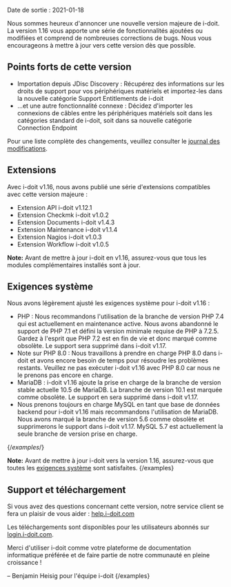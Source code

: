 Date de sortie : 2021-01-18

Nous sommes heureux d'annoncer une nouvelle version majeure de i-doit. La version 1.16 vous apporte une série de fonctionnalités ajoutées ou modifiées et comprend de nombreuses corrections de bugs. Nous vous encourageons à mettre à jour vers cette version dès que possible.

Points forts de cette version
------------------------------

*   Importation depuis JDisc Discovery : Récupérez des informations sur les droits de support pour vos périphériques matériels et importez-les dans la nouvelle catégorie Support Entitlements de i-doit
*   ...et une autre fonctionnalité connexe : Décidez d'importer les connexions de câbles entre les périphériques matériels soit dans les catégories standard de i-doit, soit dans sa nouvelle catégorie Connection Endpoint

Pour une liste complète des changements, veuillez consulter le [journal des modifications](../changelogs/changelog-1.16.x/changelog-1.16.md).

Extensions
----------

Avec i-doit v1.16, nous avons publié une série d'extensions compatibles avec cette version majeure :

*   Extension API i-doit v1.12.1
*   Extension Checkmk i-doit v1.0.2
*   Extension Documents i-doit v1.4.3
*   Extension Maintenance i-doit v1.1.4
*   Extension Nagios i-doit v1.0.3
*   Extension Workflow i-doit v1.0.5

**Note:** Avant de mettre à jour i-doit en v1.16, assurez-vous que tous les modules complémentaires installés sont à jour.

Exigences système
-------------------

Nous avons légèrement ajusté les exigences système pour i-doit v1.16 :

*   PHP : Nous recommandons l'utilisation de la branche de version PHP 7.4 qui est actuellement en maintenance active. Nous avons abandonné le support de PHP 7.1 et défini la version minimale requise de PHP à 7.2.5. Gardez à l'esprit que PHP 7.2 est en fin de vie et donc marqué comme obsolète. Le support sera supprimé dans i-doit v1.17.
*   Note sur PHP 8.0 : Nous travaillons à prendre en charge PHP 8.0 dans i-doit et avons encore besoin de temps pour résoudre les problèmes restants. Veuillez ne pas exécuter i-doit v1.16 avec PHP 8.0 car nous ne le prenons pas encore en charge.
*   MariaDB : i-doit v1.16 ajoute la prise en charge de la branche de version stable actuelle 10.5 de MariaDB. La branche de version 10.1 est marquée comme obsolète. Le support en sera supprimé dans i-doit v1.17.
*   Nous prenons toujours en charge MySQL en tant que base de données backend pour i-doit v1.16 mais recommandons l'utilisation de MariaDB. Nous avons marqué la branche de version 5.6 comme obsolète et supprimerons le support dans i-doit v1.17. MySQL 5.7 est actuellement la seule branche de version prise en charge. 

{/*examples*/}


**Note:** Avant de mettre à jour i-doit vers la version 1.16, assurez-vous que toutes les [exigences système](../../installation/system-requirements.md) sont satisfaites. {/examples}

Support et téléchargement
-------------------------

Si vous avez des questions concernant cette version, notre service client se fera un plaisir de vous aider : [help.i-doit.com](https://help.i-doit.com/)

Les téléchargements sont disponibles pour les utilisateurs abonnés sur [login.i-doit.com](https://login.i-doit.com/).

Merci d'utiliser i-doit comme votre plateforme de documentation informatique préférée et de faire partie de notre communauté en pleine croissance !

– Benjamin Heisig pour l'équipe i-doit {/examples}
